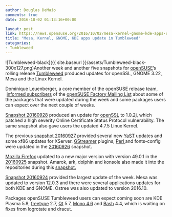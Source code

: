 ```yaml
---
author: Douglas DeMaio
comments: true
date: 2016-10-02 01:13:16+00:00

layout: post
link: https://news.opensuse.org/2016/10/02/mesa-kernel-gnome-kde-apps-update-in-tumbleweed/
title: "Mesa, Kernel, GNOME, KDE apps update in Tumbleweed"
categories:
- Tumbleweed
---
```

![Tumbleweed-black]({{ site.baseurl }}/assets/Tumbleweed-black-300x127.png)Another week and another five snapshots for [openSUSE](http://opensuse.org)’s rolling release [Tumbleweed](https://en.opensuse.org/Portal:Tumbleweed) produced updates for openSSL, GNOME 3.22, Mesa and the Linux Kernel.

Dominique Leuenberger, a core member of the openSUSE release team,  [informed subscribers](https://lists.opensuse.org/opensuse-factory/2016-09/msg00620.html) of the [openSUSE Factory Mailing List](https://lists.opensuse.org/opensuse-factory/) about some of the packages that were updated during the week and some packages users can expect over the next couple of weeks.

[Snapshot 20160928](https://lists.opensuse.org/opensuse-factory/2016-09/msg00621.html) produced an update for [openSSL](https://www.openssl.org/) to 1.0.2j, which patched a high severity Online Certificate Status Protocol vulnerability. The same snapshot also gave users the updated 4.7.5 Linux Kernel.

The previous [snapshot 20160927](https://lists.opensuse.org/opensuse-factory/2016-09/msg00527.html) provided several new [YaST](http://yast.github.io/) updates and some xf86 updates for XServer. [GStreamer](https://gstreamer.freedesktop.org/) plugins, [Perl ](https://www.perl.org/)and fonts-config were updated in the [20160926](https://lists.opensuse.org/opensuse-factory/2016-09/msg00503.html) snapshot.

[Mozilla Firefox](https://www.mozilla.org/en-US/firefox/new/?gclid=COHD9Ob2us8CFQMjaAodGooMeQ) updated to a new major version with version 49.0.1 in the [20160925](https://lists.opensuse.org/opensuse-factory/2016-09/msg00485.html) snapshot. Amarok, ark, dolphin and konsole also made it into the repositories during this [snapshot.](https://lists.opensuse.org/opensuse-factory/2016-09/msg00485.html)

[Snapshot 20160924](https://lists.opensuse.org/opensuse-factory/2016-09/msg00436.html) provided the largest update of the week. Mesa was updated to version 12.0.3 and there were several applications updates for both KDE and GNOME. Ostree was also updated to version 2016.10.

Packages openSUSE Tumbleweed users can expect coming soon are KDE Plasma 5.8, [freetype](https://www.freetype.org/) 2.7, [Qt](https://www.qt.io/developers/) 5.7, [Mono 4.6](http://www.mono-project.com/docs/about-mono/releases/) and [Bash](https://www.gnu.org/software/bash/) 4.4, which is waiting on fixes from logrotate and dracut.		
